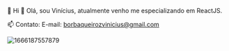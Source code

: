  👋 Hi
 👀 Olá, sou Vinícius, atualmente venho me especializando em ReactJS.

 📫 Contato:
  E-mail: borbaqueirozvinicius@gmail.com

![1666187557879](https://user-images.githubusercontent.com/103126178/198075153-310a7222-e2e5-4350-bf8a-42f68b508509.jpg)

